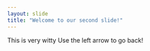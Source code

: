 ```yaml
---
layout: slide
title: "Welcome to our second slide!"
---
```

This is very witty
Use the left arrow to go back!
